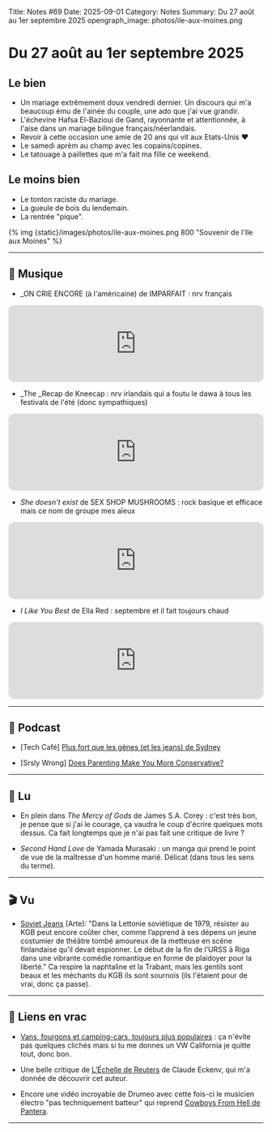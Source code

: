 Title: Notes #69
Date: 2025-09-01
Category: Notes
Summary: Du 27 août au 1er septembre 2025
opengraph_image: photos/ile-aux-moines.png

# Du 27 août au 1er septembre 2025

## Le bien

* Un mariage extrêmement doux vendredi dernier. Un discours qui m'a beaucoup ému de l'ainée du couple, une ado que j'ai vue grandir.
* L'échevine Hafsa El-Bazioui de Gand, rayonnante et attentionnée, à l'aise dans un mariage bilingue français/néerlandais.
* Revoir à cette occasion une amie de 20 ans qui vit aux Etats-Unis ❤️
* Le samedi aprèm au champ avec les copains/copines.
* Le tatouage à paillettes que m'a fait ma fille ce weekend.

## Le moins bien

* Le tonton raciste du mariage.
* La gueule de bois du lendemain.
* La rentrée "pique".

{% img {static}/images/photos/ile-aux-moines.png 800 "Souvenir de l'Ile aux Moines" %}

---

## 🎵 Musique

* _ON CRIE ENCORE (à l'américaine) de IMPARFAIT : nrv français

<iframe style="border-radius:12px" src="https://open.spotify.com/embed/track/3XEq88zu2qoG60xBg4OlMX?utm_source=generator" width="100%" height="152" frameBorder="0" allowfullscreen="" allow="autoplay; clipboard-write; encrypted-media; fullscreen; picture-in-picture" loading="lazy"></iframe>

* _The _Recap  de Kneecap : nrv irlandais qui a foutu le dawa à tous les festivals de l'été (donc sympathiques)

<iframe style="border-radius:12px" src="https://open.spotify.com/embed/track/2MqtHEaoMmfVMe3gjg7rQz?utm_source=generator" width="100%" height="152" frameBorder="0" allowfullscreen="" allow="autoplay; clipboard-write; encrypted-media; fullscreen; picture-in-picture" loading="lazy"></iframe>

* _She doesn't exist_ de SEX SHOP MUSHROOMS : rock basique et efficace mais ce nom de groupe mes aïeux

<iframe style="border-radius:12px" src="https://open.spotify.com/embed/track/7tEyoiKTPVVFjhCE6dQFhu?utm_source=generator" width="100%" height="152" frameBorder="0" allowfullscreen="" allow="autoplay; clipboard-write; encrypted-media; fullscreen; picture-in-picture" loading="lazy"></iframe>

* _I Like You Best_ de Ella Red : septembre et il fait toujours chaud

<iframe style="border-radius:12px" src="https://open.spotify.com/embed/track/6E7wqplViIGfBHyoVDj4yW?utm_source=generator" width="100%" height="152" frameBorder="0" allowfullscreen="" allow="autoplay; clipboard-write; encrypted-media; fullscreen; picture-in-picture" loading="lazy"></iframe>

---

## 🎤 Podcast

* [Tech Café] [Plus fort que les gènes (et les jeans) de Sydney](https://podcastaddict.com/tech-cafe/episode/205490075)

* [Srsly Wrong] [Does Parenting Make You More Conservative?](https://srslywrong.com/podcast/ep-346-does-parenting-make-you-more-conservative/)

---

## 📖 Lu

* En plein dans _The Mercy of Gods_ de James S.A. Corey : c'est très bon, je pense que si j'ai le courage, ça vaudra le coup d'écrire quelques mots dessus. Ca fait longtemps que je n'ai pas fait une critique de livre ?

* _Second Hand Love_ de Yamada Murasaki : un manga qui prend le point de vue de la maîtresse d'un homme marié. Délicat (dans tous les sens du terme).

---

## 🎬 Vu

* [Soviet Jeans](https://www.arte.tv/fr/videos/RC-026503/soviet-jeans) (Arte): "Dans la Lettonie soviétique de 1979, résister au KGB peut encore coûter cher, comme l’apprend à ses dépens un jeune costumier de théâtre tombé amoureux de la metteuse en scène finlandaise qu’il devait espionner. Le début de la fin de l’URSS à Riga dans une vibrante comédie romantique en forme de plaidoyer pour la liberté." Ca respire la naphtaline et la Trabant, mais les gentils sont beaux et les méchants du KGB ils sont sournois (ils l'étaient pour de vrai, donc ça passe).

---

## 🔗 Liens en vrac

* [Vans, fourgons et camping-cars, toujours plus populaires](https://www.lemonde.fr/economie/article/2025/08/31/vans-fourgons-et-camping-cars-toujours-plus-populaires-l-idee-c-est-de-partir-plus-souvent-de-dormir-n-importe-ou-pour-pas-cher_6637579_3234.html) : ça n'évite pas quelques clichés mais si tu me donnes un VW California je quitte tout, donc bon.

* Une belle critique de [L’Échelle de Reuters](https://lepauledorion.com/2025/08/31/lechelle-de-reuters-claude-ecken/) de Claude Eckenv, qui m'a donnée de découvrir cet auteur.

* Encore une vidéo incroyable de Drumeo avec cette fois-ci le musicien électro "pas techniquement batteur" qui reprend [Cowboys From Hell de Pantera](https://youtu.be/BranTypKQsw?si=2yQfkXKS04FVv9Lq).

---
